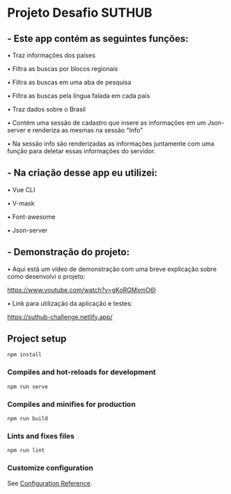 # Projeto Desafio SUTHUB

## - Este app contém as seguintes funções:

• Traz informações dos países

• Filtra as buscas por blocos regionais

• Filtra as buscas em uma aba de pesquisa

• Filtra as buscas pela língua falada em cada país

• Traz dados sobre o Brasil

• Contém uma sessão de cadastro que insere as informações em um Json-server e renderiza as mesmas na sessão "Info"

• Na sessão info são renderizadas as informações juntamente com uma função para deletar essas informações do servidor.

## - Na criação desse app eu utilizei:

• Vue CLI

• V-mask

• Font-awesome

• Json-server

## - Demonstração do projeto:

• Aqui está um vídeo de demonstração com uma breve explicação sobre como desenvolvi o projeto:

https://www.youtube.com/watch?v=gKoRGMxmO6I

• Link para utilização da aplicação e testes:

https://suthub-challenge.netlify.app/

## Project setup
```
npm install
```

### Compiles and hot-reloads for development
```
npm run serve
```

### Compiles and minifies for production
```
npm run build
```

### Lints and fixes files
```
npm run lint
```

### Customize configuration
See [Configuration Reference](https://cli.vuejs.org/config/).
